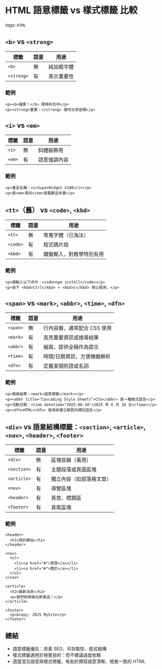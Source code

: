 # HTML 語意標籤 vs 樣式標籤 比較
###### tags: `HTML`

## `<b>` vs `<strong>`
| 標籤       | 語意 | 用途     |
|------------|------|----------|
| `<b>`      | 無   | 純加粗字體 |
| `<strong>` | 有   | 表示重要性 |

### **範例**
```html=
<p><b>優惠！</b> 限時折扣中</p>
<p><strong>重要：</strong> 請勿分享密碼</p>
```

## `<i>` vs `<em>`
| 標籤     | 語意 | 用途     |
| ------ | -- | ------ |
| `<i>`  | 無  | 斜體裝飾用  |
| `<em>` | 有  | 語意強調內容 |
### **範例**
```html=
<p>產品名稱：<i>SuperWidget X100</i></p>
<p>我<em>真的</em>很喜歡這本書</p>
```

## `<tt>`（舊） vs `<code>`, `<kbd>`
| 標籤       | 語意 | 用途           |
| -------- | -- | ------------ |
| `<tt>`   | 無  | 等寬字體（已淘汰）    |
| `<code>` | 有  | 程式碼片段        |
| `<kbd>`  | 有  | 鍵盤輸入，對教學特別有用 |

### **範例**
```html=
<p>請輸入以下命令：<code>npm install</code></p>
<p>按下 <kbd>Ctrl</kbd> + <kbd>C</kbd> 停止程序。</p>
```
## `<span>` vs `<mark>`, `<abbr>`, `<time>`, `<dfn>`
| 標籤       | 語意 | 用途               |
| -------- | -- | ---------------- |
| `<span>` | 無  | 行內容器，通常配合 CSS 使用 |
| `<mark>` | 有  | 高亮重要資訊或搜尋結果      |
| `<abbr>` | 有  | 縮寫，提供全稱作為提示      |
| `<time>` | 有  | 時間/日期資訊，方便機器解析   |
| `<dfn>`  | 有  | 定義某個術語或名詞        |

### **範例**
```html=
<p>搜尋結果：<mark>語意標籤</mark></p>
<p><abbr title="Cascading Style Sheets">CSS</abbr> 是一種樣式語言</p>
<p>活動日期：<time datetime="2025-06-10">2025 年 6 月 10 日</time></p>
<p><dfn>HTML</dfn> 是用來建立網頁的標記語言</p>
```

## `<div>` vs 語意結構標籤：`<section>`, `<article>`, `<nav>`, `<header>`, `<footer>`
| 標籤          | 語意 | 用途           |
| ----------- | -- | ------------ |
| `<div>`     | 無  | 區塊容器（萬用）     |
| `<section>` | 有  | 主題段落或頁面區塊    |
| `<article>` | 有  | 獨立內容（如部落格文章） |
| `<nav>`     | 有  | 導覽區塊         |
| `<header>`  | 有  | 頁首、標題區       |
| `<footer>`  | 有  | 頁尾區塊         |

### **範例**
```html=
<header>
  <h1>我的網站</h1>
</header>

<nav>
  <ul>
    <li><a href="#">首頁</a></li>
    <li><a href="#">關於</a></li>
  </ul>
</nav>

<article>
  <h2>最新消息</h2>
  <p>我們即將推出新產品！</p>
</article>

<footer>
  <p>&copy; 2025 MySite</p>
</footer>
```

## 總結
- 語意標籤優先：改善 SEO、可存取性、程式結構
- 樣式標籤適用於視覺目的：但不建議過度依賴
- 適當混合語意與樣式標籤，有助於撰寫語意清晰、視覺一致的 HTML